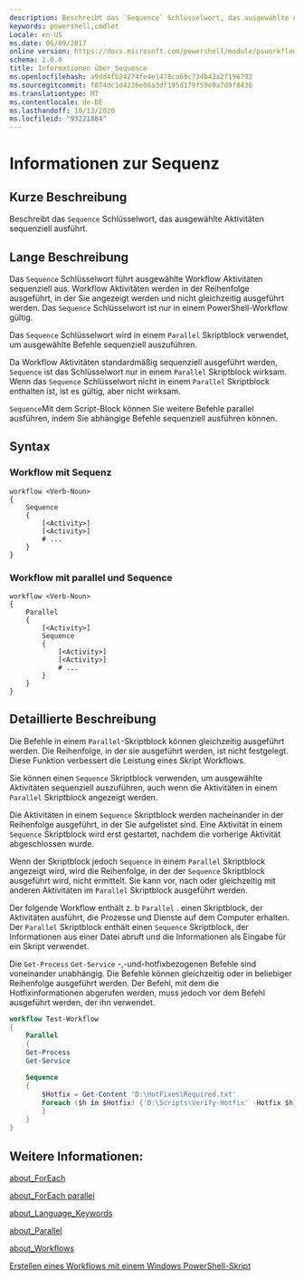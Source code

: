 ```yaml
---
description: Beschreibt das `Sequence` Schlüsselwort, das ausgewählte Aktivitäten sequenziell ausführt.
keywords: powershell,cmdlet
Locale: en-US
ms.date: 06/09/2017
online version: https://docs.microsoft.com/powershell/module/psworkflow/about/about_sequence?view=powershell-5.1&WT.mc_id=ps-gethelp
schema: 2.0.0
title: Informationen über_Sequence
ms.openlocfilehash: a9dd4fb24274fe4e1478ca69c734b43a2f196792
ms.sourcegitcommit: f874dc1d4236e06a3df195d179f59e0a7d9f8436
ms.translationtype: MT
ms.contentlocale: de-DE
ms.lasthandoff: 10/13/2020
ms.locfileid: "93221884"
---
```

# <a name="about-sequence"></a>Informationen zur Sequenz

## <a name="short-description"></a>Kurze Beschreibung

Beschreibt das `Sequence` Schlüsselwort, das ausgewählte Aktivitäten sequenziell ausführt.

## <a name="long-description"></a>Lange Beschreibung

Das `Sequence` Schlüsselwort führt ausgewählte Workflow Aktivitäten sequenziell aus. Workflow Aktivitäten werden in der Reihenfolge ausgeführt, in der Sie angezeigt werden und nicht gleichzeitig ausgeführt werden. Das `Sequence` Schlüsselwort ist nur in einem PowerShell-Workflow gültig.

Das `Sequence` Schlüsselwort wird in einem `Parallel` Skriptblock verwendet, um ausgewählte Befehle sequenziell auszuführen.

Da Workflow Aktivitäten standardmäßig sequenziell ausgeführt werden, `Sequence` ist das Schlüsselwort nur in einem `Parallel` Skriptblock wirksam. Wenn das `Sequence` Schlüsselwort nicht in einem `Parallel` Skriptblock enthalten ist, ist es gültig, aber nicht wirksam.

`Sequence`Mit dem Script-Block können Sie weitere Befehle parallel ausführen, indem Sie abhängige Befehle sequenziell ausführen können.

## <a name="syntax"></a>Syntax

### <a name="workflow-using-sequence"></a>Workflow mit Sequenz

```
workflow <Verb-Noun>
{
    Sequence
    {
        [<Activity>]
        [<Activity>]
        # ...
    }
}
```

### <a name="workflow-using-parallel-and-sequence"></a>Workflow mit parallel und Sequence

```
workflow <Verb-Noun>
{
    Parallel
    {
        [<Activity>]
        Sequence
        {
            [<Activity>]
            [<Activity>]
            # ...
        }
    }
}
```

## <a name="detailed-description"></a>Detaillierte Beschreibung

Die Befehle in einem `Parallel`-Skriptblock können gleichzeitig ausgeführt werden. Die Reihenfolge, in der sie ausgeführt werden, ist nicht festgelegt. Diese Funktion verbessert die Leistung eines Skript Workflows.

Sie können einen `Sequence` Skriptblock verwenden, um ausgewählte Aktivitäten sequenziell auszuführen, auch wenn die Aktivitäten in einem `Parallel` Skriptblock angezeigt werden.

Die Aktivitäten in einem `Sequence` Skriptblock werden nacheinander in der Reihenfolge ausgeführt, in der Sie aufgelistet sind. Eine Aktivität in einem `Sequence` Skriptblock wird erst gestartet, nachdem die vorherige Aktivität abgeschlossen wurde.

Wenn der Skriptblock jedoch `Sequence` in einem `Parallel` Skriptblock angezeigt wird, wird die Reihenfolge, in der der `Sequence` Skriptblock ausgeführt wird, nicht ermittelt. Sie kann vor, nach oder gleichzeitig mit anderen Aktivitäten im `Parallel` Skriptblock ausgeführt werden.

Der folgende Workflow enthält z. b `Parallel` . einen Skriptblock, der Aktivitäten ausführt, die Prozesse und Dienste auf dem Computer erhalten. Der `Parallel` Skriptblock enthält einen `Sequence` Skriptblock, der Informationen aus einer Datei abruft und die Informationen als Eingabe für ein Skript verwendet.

Die `Get-Process` `Get-Service` -,-und-hotfixbezogenen Befehle sind voneinander unabhängig. Die Befehle können gleichzeitig oder in beliebiger Reihenfolge ausgeführt werden. Der Befehl, mit dem die Hotfixinformationen abgerufen werden, muss jedoch vor dem Befehl ausgeführt werden, der ihn verwendet.

```powershell
workflow Test-Workflow
{
    Parallel
    {
    Get-Process
    Get-Service

    Sequence
    {
        $Hotfix = Get-Content 'D:\HotFixes\Required.txt'
        Foreach ($h in $Hotfix) {'D:\Scripts\Verify-Hotfix' -Hotfix $h}
        }
    }
}
```

## <a name="see-also"></a>Weitere Informationen:

[about_ForEach](../../Microsoft.PowerShell.Core/About/about_Foreach.md)

[about_ForEach parallel](about_ForEach-Parallel.md)

[about_Language_Keywords](../../Microsoft.PowerShell.Core/About/about_Language_Keywords.md)

[about_Parallel](about_Parallel.md)

[about_Workflows](about_Workflows.md)

[Erstellen eines Workflows mit einem Windows PowerShell-Skript](/previous-versions/powershell/scripting/developer/workflow/creating-a-workflow-by-using-a-windows-powershell-script)

